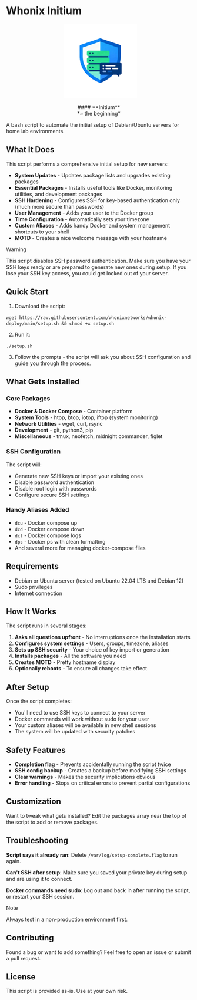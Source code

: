 # Whonix Initium

<p align="center">
  <img src="/whonix-deploy.png" alt="Backupscripts Logo" width="200"/>
</p>

<center> #### **Initium**</center>  
<center> *~ the beginning*</center>

A bash script to automate the initial setup of Debian/Ubuntu servers for home lab environments.  

## What It Does

This script performs a comprehensive initial setup for new servers:

- **System Updates** - Updates package lists and upgrades existing packages
- **Essential Packages** - Installs useful tools like Docker, monitoring utilities, and development packages
- **SSH Hardening** - Configures SSH for key-based authentication only (much more secure than passwords)
- **User Management** - Adds your user to the Docker group
- **Time Configuration** - Automatically sets your timezone
- **Custom Aliases** - Adds handy Docker and system management shortcuts to your shell
- **MOTD** - Creates a nice welcome message with your hostname

> [!WARNING]
> This script disables SSH password authentication. Make sure you have your SSH keys ready or are prepared to generate new ones during setup. If you lose your SSH key access, you could get locked out of your server.

## Quick Start

1. Download the script:  
```shell
wget https://raw.githubusercontent.com/whonixnetworks/whonix-deploy/main/setup.sh && chmod +x setup.sh
```

2. Run it:
```shell
./setup.sh
```

3. Follow the prompts - the script will ask you about SSH configuration and guide you through the process.

## What Gets Installed

### Core Packages

- **Docker & Docker Compose** - Container platform
- **System Tools** - htop, btop, iotop, iftop (system monitoring)
- **Network Utilities** - wget, curl, rsync
- **Development** - git, python3, pip
- **Miscellaneous** - tmux, neofetch, midnight commander, figlet

### SSH Configuration

The script will:

- Generate new SSH keys or import your existing ones
- Disable password authentication
- Disable root login with passwords
- Configure secure SSH settings

### Handy Aliases Added

- `dcu` - Docker compose up
- `dcd` - Docker compose down
- `dcl` - Docker compose logs
- `dps` - Docker ps with clean formatting
- And several more for managing docker-compose files

## Requirements

- Debian or Ubuntu server (tested on Ubuntu 22.04 LTS and Debian 12)
- Sudo privileges
- Internet connection

## How It Works

The script runs in several stages:

1. **Asks all questions upfront** - No interruptions once the installation starts
2. **Configures system settings** - Users, groups, timezone, aliases
3. **Sets up SSH security** - Your choice of key import or generation
4. **Installs packages** - All the software you need
5. **Creates MOTD** - Pretty hostname display
6. **Optionally reboots** - To ensure all changes take effect

## After Setup

Once the script completes:

- You'll need to use SSH keys to connect to your server
- Docker commands will work without sudo for your user
- Your custom aliases will be available in new shell sessions
- The system will be updated with security patches

## Safety Features

- **Completion flag** - Prevents accidentally running the script twice
- **SSH config backup** - Creates a backup before modifying SSH settings
- **Clear warnings** - Makes the security implications obvious
- **Error handling** - Stops on critical errors to prevent partial configurations

## Customization

Want to tweak what gets installed? Edit the packages array near the top of the script to add or remove packages.

## Troubleshooting

**Script says it already ran**: Delete `/var/log/setup-complete.flag` to run again.

**Can't SSH after setup**: Make sure you saved your private key during setup and are using it to connect.

**Docker commands need sudo**: Log out and back in after running the script, or restart your SSH session.

> [!NOTE]
> Always test in a non-production environment first.

## Contributing

Found a bug or want to add something? Feel free to open an issue or submit a pull request.

## License

This script is provided as-is. Use at your own risk.






















































































































































































